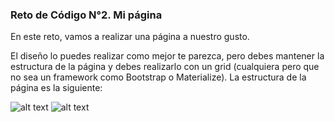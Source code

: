 ### Reto de Código N°2. Mi página

En este reto, vamos a realizar una página a nuestro gusto.

El diseño lo puedes realizar como mejor te parezca, pero debes mantener la estructura de la página y debes realizarlo con un grid (cualquiera pero que no sea un framework como Bootstrap o Materialize). La estructura de la página es la siguiente:

![alt text](https://i.imgur.com/bppxRoI.png)
![alt text](https://i.imgur.com/itAJUbC.png)

